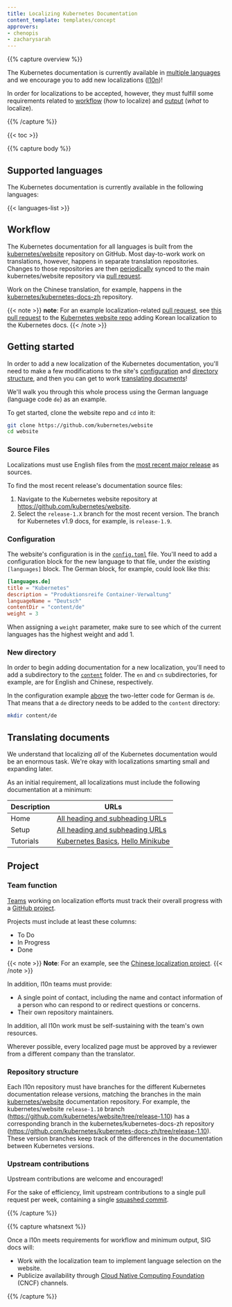 ```yaml
---
title: Localizing Kubernetes Documentation
content_template: templates/concept
approvers:
- chenopis
- zacharysarah
---
```


{{% capture overview %}}

The Kubernetes documentation is currently available in [multiple languages](#supported-languages) and we encourage you to add new localizations ([l10n](https://blog.mozilla.org/l10n/2011/12/14/i18n-vs-l10n-whats-the-diff/))!

In order for localizations to be accepted, however, they must fulfill some requirements related to [workflow](#workflow) (*how* to localize) and [output](#output) (*what* to localize).

{{% /capture %}}

{{< toc >}}

{{% capture body %}}

## Supported languages

The Kubernetes documentation is currently available in the following languages:

{{< languages-list >}}

## Workflow  

The Kubernetes documentation for all languages is built from the [kubernetes/website](https://github.com/kubernetes/website) repository on GitHub. Most day-to-work work on translations, however, happens in separate translation repositories. Changes to those repositories are then [periodically](#upstream-contributions) synced to the main kubernetes/website repository via [pull request](../create-pull-request).

Work on the Chinese translation, for example, happens in the [kubernetes/kubernetes-docs-zh](https://github.com/kubernetes/kubernetes-docs-zh) repository.

{{< note >}}
**note**: For an example localization-related [pull request](../create-pull-request), see [this pull request](https://github.com/kubernetes/website/pull/8636) to the [Kubernetes website repo](https://github.com/kubernetes/website) adding Korean localization to the Kubernetes docs.
{{< /note >}}

## Getting started

In order to add a new localization of the Kubernetes documentation, you'll need to make a few modifications to the site's [configuration](#configuration) and [directory structure](#new-directory), and then you can get to work [translating documents](#translating-documents)!

We'll walk you through this whole process using the German language (language code `de`) as an example.

To get started, clone the website repo and `cd` into it:

```bash
git clone https://github.com/kubernetes/website
cd website
```

### Source Files

Localizations must use English files from the [most recent major
release](https://kubernetes.io/docs/home/supported-doc-versions/#current-version) as sources.

To find the most recent release's documentation source files:

1. Navigate to the Kubernetes website repository at https://github.com/kubernetes/website.
2. Select the `release-1.X` branch for the most recent version. The branch for Kubernetes v1.9 docs, for example, is `release-1.9`.

### Configuration

The website's configuration is in the [`config.toml`](https://github.com/kubernetes/website/tree/master/config.toml) file. You'll need to add a configuration block for the new language to that file, under the existing `[languages]` block. The German block, for example, could look like this:

```toml
[languages.de]
title = "Kubernetes"
description = "Produktionsreife Container-Verwaltung"
languageName = "Deutsch"
contentDir = "content/de"
weight = 3
```

When assigning a `weight` parameter, make sure to see which of the current languages has the highest weight and add 1.

### New directory

In order to begin adding documentation for a new localization, you'll need to add a subdirectory to the [`content`](https://github.com/kubernetes/website/tree/master/content) folder. The `en` and `cn` subdirectories, for example, are for English and Chinese, respectively.

In the configuration example [above](#configuration) the two-letter code for German is `de`. That means that a `de` directory needs to be added to the `content` directory:

```bash
mkdir content/de
```

## Translating documents

We understand that localizing *all* of the Kubernetes documentation would be an enormous task. We're okay with localizations smarting small and expanding later.

As an initial requirement, all localizations must include the following documentation at a minimum:

Description | URLs
-----|-----
Home | [All heading and subheading URLs](https://kubernetes.io/docs/home/)
Setup | [All heading and subheading URLs](https://kubernetes.io/docs/setup/)
Tutorials | [Kubernetes Basics](https://kubernetes.io/docs/tutorials/), [Hello Minikube](https://kubernetes.io/docs/tutorials/stateless-application/hello-minikube/)

## Project

### Team function

[Teams](#teams-function) working on localization efforts must track their overall progress with a [GitHub project](https://help.github.com/articles/creating-a-project-board/).

Projects must include at least these columns:

- To Do
- In Progress
- Done

{{< note >}}
**Note**: For an example, see the [Chinese localization project](https://github.com/kubernetes/kubernetes-docs-zh/projects/1).
{{< /note >}}

In addition, l10n teams must provide:

* A single point of contact, including the name and contact information of a person who can respond to or redirect questions or concerns.
* Their own repository maintainers.

In addition, all l10n work must be self-sustaining with the team's own resources.

Wherever possible, every localized page must be approved by a reviewer from a different company than the translator.

### Repository structure

Each l10n repository must have branches for the different Kubernetes documentation release versions, matching the branches in the main [kubernetes/website](https://github.com/kubernetes/website) documentation repository. For example, the kubernetes/website `release-1.10` branch (https://github.com/kubernetes/website/tree/release-1.10) has a corresponding branch in the kubernetes/kubernetes-docs-zh repository (https://github.com/kubernetes/kubernetes-docs-zh/tree/release-1.10). These version branches keep track of the differences in the documentation between Kubernetes versions.

### Upstream contributions

Upstream contributions are welcome and encouraged!

For the sake of efficiency, limit upstream contributions to a single pull request per week, containing a single [squashed commit](https://github.com/todotxt/todo.txt-android/wiki/Squash-All-Commits-Related-to-a-Single-Issue-into-a-Single-Commit).

{{% /capture %}}

{{% capture whatsnext %}}

Once a l10n meets requirements for workflow and minimum output, SIG docs will:

- Work with the localization team to implement language selection on the website.
- Publicize availability through [Cloud Native Computing Foundation](https://www.cncf.io/) (CNCF) channels.

{{% /capture %}}
